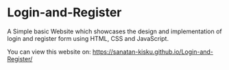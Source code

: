 # Login-and-Register
A Simple basic Website which showcases the design and implementation of login and register form using HTML, CSS and JavaScript.

You can view this website on:
https://sanatan-kisku.github.io/Login-and-Register/
